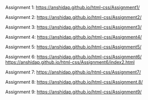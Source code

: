 Assignment 1:
https://anshidap.github.io/html-css/Assignment1/

Assignment 2:
https://anshidap.github.io/html-css/Assignment2/

Assignment 3:
https://anshidap.github.io/html-css/Assignment3/

Assignment 4:
https://anshidap.github.io/html-css/Assignment4/

Assignment 5:
https://anshidap.github.io/html-css/Assignment5/

Assignment 6:
https://anshidap.github.io/html-css/Assignment6/                  
https://anshidap.github.io/html-css/Assignment6/index2.html

Assignment 7:
https://anshidap.github.io/html-css/Assignment7/

Assignment 8:
https://anshidap.github.io/html-css/Assignment.8/

Assignment 9:
https://anshidap.github.io/html-css/Assignment9/



